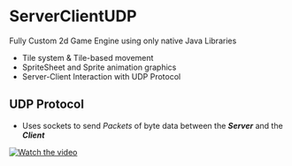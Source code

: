 ServerClientUDP
===================

Fully Custom 2d Game Engine using only native Java Libraries
  * Tile system & Tile-based movement
  * SpriteSheet and Sprite animation graphics
  * Server-Client Interaction with UDP Protocol

## UDP Protocol ##
  * Uses sockets to send *Packets* of byte data between the ***Server*** and the ***Client***
  
[![Watch the video](https://img.https://youtu.be/l9-8SfPvtPw/hqdefault.jpg)](https://youtu.be/l9-8SfPvtPw)
